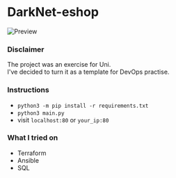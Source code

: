 # DarkNet-eshop 

![Preview](https://user-images.githubusercontent.com/30930688/215182022-9e13f435-bf5d-4e54-ad47-a4d672d80e9e.png)


### Disclaimer 
The project was an exercise for Uni.<br>
I've decided to turn it as a template for DevOps practise.


### Instructions
* `python3 -m pip install -r requirements.txt`
* `python3 main.py`
* visit `localhost:80` or `your_ip:80`

### What I tried on 
* Terraform 
* Ansible 
* SQL

